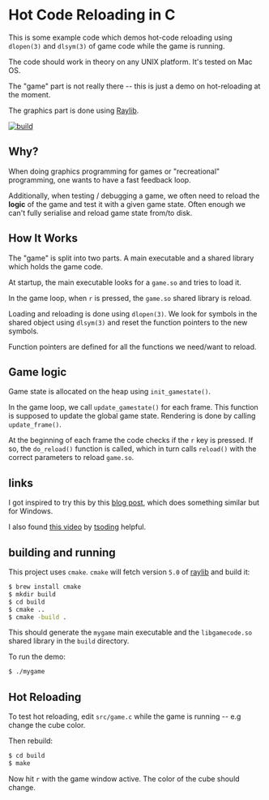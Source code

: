 # Hot Code Reloading in C

This is some example code which demos hot-code reloading
using `dlopen(3)` and `dlsym(3)` of game code while the game
is running.

The code should work in theory on any UNIX platform.  It's
tested on Mac OS.

The "game" part is not really there -- this is just a demo
on hot-reloading at the moment.

The graphics part is done using [Raylib](https://www.raylib.com).

[![build](https://github.com/seletz/raylib-hot-code-reload-c-example/actions/workflows/cmake-single-platform.yml/badge.svg)](https://github.com/seletz/raylib-hot-code-reload-c-example/actions/workflows/cmake-single-platform.yml)

## Why?

When doing graphics programming for games or "recreational"
programming, one wants to have a fast feedback loop.

Additionally, when testing / debugging a game, we often need
to reload the **logic** of the game and test it with a given
game state.  Often enough we can't fully serialise and reload
game state from/to disk.

## How It Works

The "game" is split into two parts.  A main executable and a
shared library which holds the game code.

At startup, the main executable looks for a `game.so` and tries
to load it.

In the game loop, when `r` is pressed, the `game.so` shared library
is reload.

Loading and reloading is done using `dlopen(3)`.  We look for
symbols in the shared object using `dlsym(3)` and reset the function
pointers to the new symbols.

Function pointers are defined for all the functions we need/want to
reload.

## Game logic

Game state is allocated on the heap using `init_gamestate()`.

In the game loop, we call `update_gamestate()` for each frame.  This
function is supposed to update the global game state.  Rendering is
done by calling `update_frame()`.

At the beginning of each frame the code checks if the `r` key is
pressed.  If so, the `do_reload()` function is called, which in turn
calls `reload()` with the correct parameters to reload `game.so`.

## links

I got inspired to try this by this [blog post](https://medium.com/@TheElkantor/how-to-add-hot-reload-to-your-raylib-proj-in-c-698caa33eb74), which does something similar but for Windows.

I also found [this video](https://youtu.be/Y57ruDOwH1g) by [tsoding](https://www.youtube.com/tsoding) helpful.

## building and running

This project uses `cmake`.  `cmake` will fetch version `5.0` of
[raylib](https://www.raylib.com) and build it:

``` bash
$ brew install cmake
$ mkdir build
$ cd build
$ cmake ..
$ cmake -build .
```

This should generate the `mygame` main executable and the `libgamecode.so` shared library in the `build` directory.

To run the demo:

``` bash
$ ./mygame
```

## Hot Reloading

To test hot reloading, edit `src/game.c` while the game
is running -- e.g change the cube color.

Then rebuild:

``` bash
$ cd build
$ make
```

Now hit `r` with the game window active.  The color of the cube
should change.
